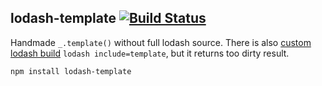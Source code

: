 ## lodash-template [![Build Status](https://travis-ci.org/azproduction/lodash-template.png?branch=master)](https://travis-ci.org/azproduction/lodash-template)

Handmade `_.template()` without full lodash source. 
There is also [custom lodash build](https://lodash.com/custom-builds) `lodash include=template`, 
but it returns too dirty result.

`npm install lodash-template`
